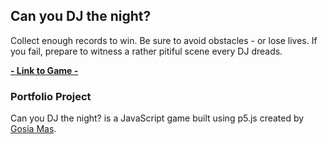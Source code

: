 ## Can you DJ the night?


Collect enough records to win. 
Be sure to avoid obstacles - or lose lives.
If you fail, prepare to witness a rather pitiful scene every DJ dreads.

**[- Link to Game -](https://gosiamas.github.io/Gosias-game/)**


### Portfolio Project

Can you DJ the night? is a JavaScript game built using p5.js created by [Gosia Mas](https://github.com/GosiaMas). 
